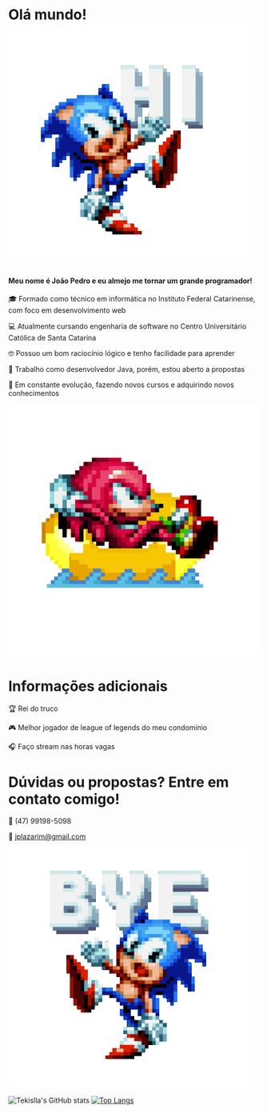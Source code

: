 
# Olá mundo! ![sonic hi](https://github.com/Tekislla/Tekislla/blob/main/sonic%20hi.gif)

#### Meu nome é João Pedro e eu almejo me tornar um grande programador!

🎓 Formado como técnico em informática no Instituto Federal Catarinense, com foco em desenvolvimento web

💻 Atualmente cursando engenharia de software no Centro Universitário Católica de Santa Catarina

🤓 Possuo um bom raciocínio lógico e tenho facilidade para aprender

💼 Trabalho como desenvolvedor Java, porém, estou aberto a propostas

📒 Em constante evolução, fazendo novos cursos e adquirindo novos conhecimentos




![sonic chill](https://github.com/Tekislla/Tekislla/blob/main/sonic%20chill.gif)
# Informações adicionais 
🏆 Rei do truco

🎮 Melhor jogador de league of legends do meu condomínio

🎧 Faço stream nas horas vagas






# Dúvidas ou propostas? Entre em contato comigo!
📲 (47) 99198-5098

📩 jplazarim@gmail.com

![sonic bye](https://github.com/Tekislla/Tekislla/blob/main/sonic%20bye.gif)

![Tekislla's GitHub stats](https://github-readme-stats.vercel.app/api?username=tekislla&show_icons=true&theme=tokyonight) [![Top Langs](https://github-readme-stats.vercel.app/api/top-langs/?username=tekislla&layout=compact&theme=tokyonight)](https://github.com/anuraghazra/github-readme-stats)

